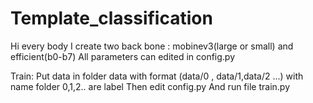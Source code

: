 # Template_classification
Hi every body
I create two back bone : mobinev3(large or small) and efficient(b0-b7)
All parameters can edited in config.py

Train:
  Put data in folder data with format (data/0 , data/1,data/2 ...) with name folder 0,1,2.. are label
  Then edit config.py 
  And run file train.py
